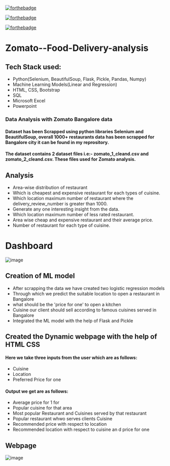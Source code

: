 [![forthebadge](https://forthebadge.com/images/badges/built-with-love.svg)](https://forthebadge.com)

[![forthebadge](https://forthebadge.com/images/badges/made-with-python.svg)](https://forthebadge.com)

[![forthebadge](https://forthebadge.com/images/badges/uses-html.svg)](https://forthebadge.com)


# Zomato--Food-Delivery-analysis
## Tech Stack used: 
- Python(Selenium, BeautifulSoup, Flask, Pickle, Pandas, Numpy) 
- Machine Learning Models(Linear and Regression)
- HTML, CSS, Bootstrap
- SQL
- Microsoft Excel
- Powerpoint
### Data Analysis with Zomato Bangalore data
#### Dataset has been Scrapped using python libraries Selenium and BeautifulSoup, overall 1000+ restaurants data has been scrapped for Bangalore city it can be found in my reprository.

#### The dataset contains 2 dataset files i.e:- zomato_1_cleand.csv and zomato_2_cleand.csv. These files used for Zomato analysis.
## Analysis
- Area-wise distribution of restaurant
- Which is cheapest and expensive restaurant for each types of cuisine.
- Which location maximum number of restaurant where the delivery_review_number is greater than 1000.
- Generate any one interesting insight from the data.
- Which location maximum number of less rated restaurant.
- Area wise cheap and expensive restaurant and their average price.
- Number of restaurant for each type of cuisine.
# Dashboard
![image](https://user-images.githubusercontent.com/111194246/200556316-37c59952-e070-4d7a-9772-8b75b9818f97.png)
## Creation of ML model 
- After scrapping the data we have created two logistic regression models 
- Through which we predict the suitable location to open a restaurant in Bangalore 
- what should be the 'price for one' to open a kitchen
- Cuisine our client should sell according to famous cuisines served in Bangalore
- Integrated the ML model with the help of Flask and Pickle
## Created the Dynamic webpage with the help of HTML CSS 
#### Here we take three inputs from the user which are as follows:
- Cuisine
- Location
- Preferred Price for one
#### Output we get are as follows:
- Average price for 1 for
- Popular cuisine for that area
- Most popular Restaurant and Cuisines served by that restaurant
- Popular restaurant whwo serves clients Cuisine
- Recommended price with respect to location
- Recommended location with respect to cuisine an d price for one
## Webpage
![image](https://user-images.githubusercontent.com/111194246/202413327-00d980fb-8f63-4708-93b2-f0daf2f7989a.png)








